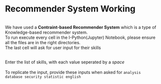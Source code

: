 # Recommender System Working
<br>We have used a <b>Contraint-based Recommender System</b> which is a type of Knowledge-based recommender system. 
<br>To run execute every cell in the I-Python(Jupyter) Notebook, please ensure all the files are in the right directories.
<br>The last cell will ask for user input for their skills<br>

<br>Enter the list of skills, with each value seperated by a <i>space</i><br>
<br>To replicate the input, provide these inputs when asked for 
	```analysis database security statistic english```
<br>
